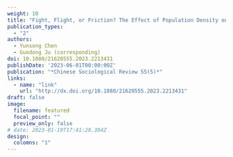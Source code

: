 ```yaml
---
weight: 10
title: "Fight, Flight, or Friction? The Effect of Population Density on General Trust in China"
publication_types:
  - "2"
authors:
  - Yunsong Chen
  - Guodong Ju (corresponding)
doi: 10.1080/21620555.2023.2213431
publishDate: '2023-06-01T00:00:00Z'
publication: "*Chinese Sociological Review 55(5)*"
links:
  - name: "link"
    url: "http://dx.doi.org/10.1080/21620555.2023.2213431"
draft: false
image:
  filename: featured
  focal_point: ""
  preview_only: false
# date: 2023-01-19T17:41:28.384Z
design:
  colomns: "1"
---
```


